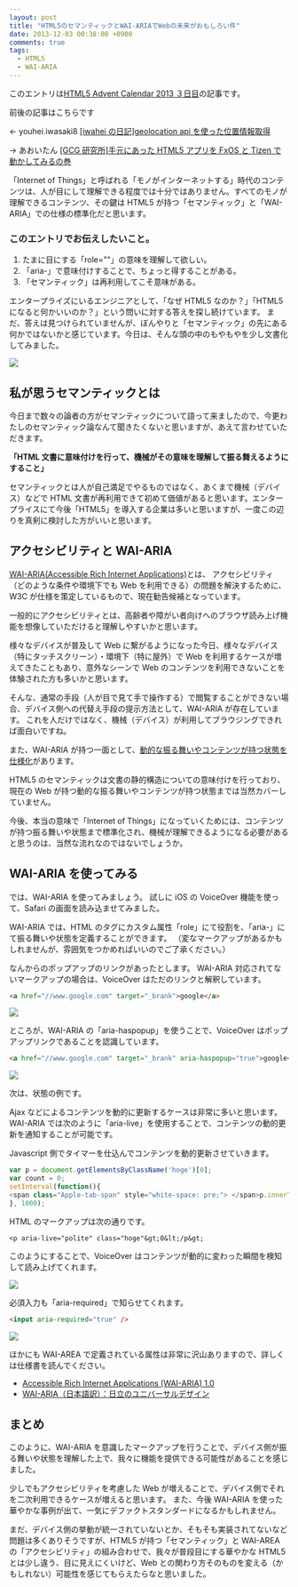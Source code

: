```yaml
---
layout: post
title: "HTML5のセマンティックとWAI-ARIAでWebの未来がおもしろい件"
date: 2013-12-03 00:38:00 +0900
comments: true
tags:
  - HTML5
  - WAI-ARIA
---
```


このエントリは[HTML5 Advent Calendar 2013 ３日目](http://www.adventar.org/calendars/125)の記事です。

前後の記事はこちらです

← youhei.iwasaki8 [[iwahei の日記]geolocation api を使った位置情報取得](http://d.hatena.ne.jp/iwahei0813/20131202#1385943993)

→ あおいたん [[GCG 研究所]手元にあった HTML5 アプリを FxOS と Tizen で動かしてみるの巻](http://www.gcg.bz/labo_blog/?p=590)

「Internet of Things」と呼ばれる「モノがインターネットする」時代のコンテンツは、人が目にして理解できる程度では十分ではありません。すべてのモノが理解できるコンテンツ、その鍵は HTML5 が持つ「セマンティック」と「WAI-ARIA」での仕様の標準化だと思います。

<!-- more -->

### このエントリでお伝えしたいこと。

1.  たまに目にする「role=""」の意味を理解して欲しい。
2.  「aria-」で意味付けすることで、ちょっと得することがある。
3.  「セマンティック」は再利用してこそ意味がある。

エンタープライズにいるエンジニアとして、「なぜ HTML5 なのか？」「HTML5 になると何かいいのか？」という問いに対する答えを探し続けています。
まだ、答えは見つけられていませんが、ぼんやりと「セマンティック」の先にある何かではないかと感じています。今日は、そんな頭の中のもやもやを少し文書化してみました。

![](https://s3-ap-northeast-1.amazonaws.com/blog-mitsuruog/images/2013/ariaweb1.jpg)

## 私が思うセマンティックとは

今日まで数々の論者の方がセマンティックについて語って来ましたので、今更わたしのセマンティック論なんて聞きたくないと思いますが、あえて言わせていただきます。

**「HTML 文書に意味付けを行って、機械がその意味を理解して振る舞えるようにすること」**

セマンティックとは人が自己満足でやるものではなく、あくまで機械（デバイス）などで HTML 文書が再利用できて初めて価値があると思います。エンタープライスにて今後「HTML5」を導入する企業は多いと思いますが、一度この辺りを真剣に検討した方がいいと思います。

## アクセシビリティと WAI-ARIA

[WAI-ARIA(Accessible Rich Internet Applications)](http://www.w3.org/TR/wai-aria/)とは、
アクセシビリティ（どのような条件や環境下でも Web を利用できる）の問題を解決するために、W3C が仕様を策定しているもので、現在勧告候補となっています。

一般的にアクセシビリティとは、高齢者や障がい者向けへのブラウザ読み上げ機能を想像していただけると理解しやすいかと思います。

様々なデバイスが普及して Web に繋がるようになった今日、様々なデバイス（特にタッチスクリーン）・環境下（特に屋外）で Web を利用するケースが増えてきたこともあり、意外なシーンで Web のコンテンツを利用できないことを体験された方も多いかと思います。

そんな、通常の手段（人が目で見て手で操作する）で閲覧することができない場合、デバイス側への代替え手段の提示方法として、WAI-ARIA が存在しています。
これを人だけではなく、機械（デバイス）が利用してブラウジングできれば面白いですね。

また、WAI-ARIA が持つ一面として、[動的な振る舞いやコンテンツが持つ状態を仕様化](http://www.w3.org/TR/wai-aria/states_and_properties)があります。

HTML5 のセマンティックは文書の静的構造についての意味付けを行っており、現在の Web が持つ動的な振る舞いやコンテンツが持つ状態までは当然カバーしていません。

今後、本当の意味で「Internet of Things」になっていくためには、コンテンツが持つ振る舞いや状態まで標準化され、機械が理解できるようになる必要があると思うのは、当然な流れなのではないでしょうか。

## WAI-ARIA を使ってみる

では、WAI-ARIA を使ってみましょう。
試しに iOS の VoiceOver 機能を使って、Safari の画面を読み込ませてみました。

WAI-ARIA では、HTML のタグにカスタム属性「role」にて役割を、「aria-」にて振る舞いや状態を定義することができます。
（変なマークアップがあるかもしれませんが、雰囲気をつかめればいいのでご了承ください。）

なんからのポップアップのリンクがあったとします。
WAI-ARIA 対応されてないマークアップの場合は、VoiceOver はただのリンクと解釈しています。

```html
<a href="//www.google.com" target="_brank">google</a>
```

![](https://s3-ap-northeast-1.amazonaws.com/blog-mitsuruog/images/2013/ariaweb2.png)

ところが、WAI-ARIA の「aria-haspopup」を使うことで、VoiceOver はポップアップリンクであることを認識しています。

```html
<a href="//www.google.com" target="_brank" aria-haspopup="true">google</a>
```

![](https://s3-ap-northeast-1.amazonaws.com/blog-mitsuruog/images/2013/ariaweb3.png)

次は、状態の例です。

Ajax などによるコンテンツを動的に更新するケースは非常に多いと思います。
WAI-ARIA では次のように「aria-live」を使用することで、コンテンツの動的更新を通知することが可能です。

Javascript 側でタイマーを仕込んでコンテンツを動的更新させていきます。

```js
var p = document.getElementsByClassName('hoge')[0];
var count = 0;
setInterval(function(){
<span class="Apple-tab-span" style="white-space: pre;"> </span>p.innerText = count++;
}, 1000);
```

HTML のマークアップは次の通りです。

```
<p aria-live="polite" class="hoge"&gt;0&lt;/p&gt;
```

このようにすることで、VoiceOver はコンテンツが動的に変わった瞬間を検知して読み上げてくれます。

![](https://s3-ap-northeast-1.amazonaws.com/blog-mitsuruog/images/2013/ariaweb4.png)

必須入力も「aria-required」で知らせてくれます。

```html
<input aria-required="true" />
```

![](https://s3-ap-northeast-1.amazonaws.com/blog-mitsuruog/images/2013/ariaweb5.png)

ほかにも WAI-AREA で定義されている属性は非常に沢山ありますので、詳しくは仕様書を読んでください。

- [Accessible Rich Internet Applications (WAI-ARIA) 1.0](http://www.w3.org/TR/wai-aria/)
- [WAI-ARIA（日本語訳）：日立のユニバーサルデザイン](http://www.hitachi.co.jp/universaldesign/wai-aria/)

## まとめ

このように、WAI-ARIA を意識したマークアップを行うことで、デバイス側が振る舞いや状態を理解した上で、我々に機能を提供できる可能性があることを感じました。

少しでもアクセシビリティを考慮した Web が増えることで、デバイス側でそれを二次利用できるケースが増えると思います。
また、今後 WAI-ARIA を使った華やかな事例が出て、一気にデファクトスタンダードになるかもしれません。

まだ、デバイス側の挙動が統一されていないとか、そもそも実装されてないなど問題は多くありそうですが、HTML5 が持つ「セマンティック」と WAI-AREA の「アクセシビリティ」の組み合わせで、我々が普段目にする華やかな HTML5 とは少し違う、目に見えにくいけど、Web との関わり方そのものを変える（かもしれない）可能性を感じてもらえたらなと思いました。
